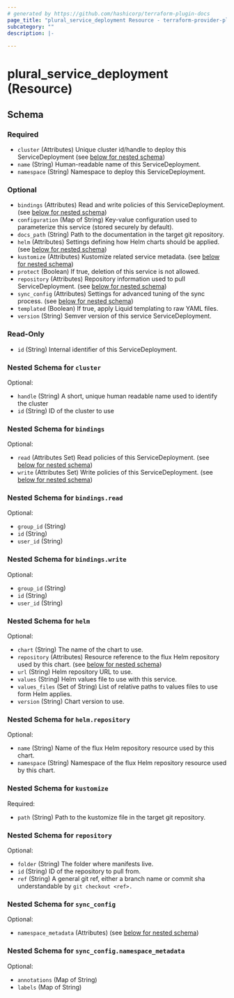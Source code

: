 ```yaml
---
# generated by https://github.com/hashicorp/terraform-plugin-docs
page_title: "plural_service_deployment Resource - terraform-provider-plural"
subcategory: ""
description: |-
  
---
```


# plural_service_deployment (Resource)





<!-- schema generated by tfplugindocs -->
## Schema

### Required

- `cluster` (Attributes) Unique cluster id/handle to deploy this ServiceDeployment (see [below for nested schema](#nestedatt--cluster))
- `name` (String) Human-readable name of this ServiceDeployment.
- `namespace` (String) Namespace to deploy this ServiceDeployment.

### Optional

- `bindings` (Attributes) Read and write policies of this ServiceDeployment. (see [below for nested schema](#nestedatt--bindings))
- `configuration` (Map of String) Key-value configuration used to parameterize this service (stored securely by default).
- `docs_path` (String) Path to the documentation in the target git repository.
- `helm` (Attributes) Settings defining how Helm charts should be applied. (see [below for nested schema](#nestedatt--helm))
- `kustomize` (Attributes) Kustomize related service metadata. (see [below for nested schema](#nestedatt--kustomize))
- `protect` (Boolean) If true, deletion of this service is not allowed.
- `repository` (Attributes) Repository information used to pull ServiceDeployment. (see [below for nested schema](#nestedatt--repository))
- `sync_config` (Attributes) Settings for advanced tuning of the sync process. (see [below for nested schema](#nestedatt--sync_config))
- `templated` (Boolean) If true, apply Liquid templating to raw YAML files.
- `version` (String) Semver version of this service ServiceDeployment.

### Read-Only

- `id` (String) Internal identifier of this ServiceDeployment.

<a id="nestedatt--cluster"></a>
### Nested Schema for `cluster`

Optional:

- `handle` (String) A short, unique human readable name used to identify the cluster
- `id` (String) ID of the cluster to use


<a id="nestedatt--bindings"></a>
### Nested Schema for `bindings`

Optional:

- `read` (Attributes Set) Read policies of this ServiceDeployment. (see [below for nested schema](#nestedatt--bindings--read))
- `write` (Attributes Set) Write policies of this ServiceDeployment. (see [below for nested schema](#nestedatt--bindings--write))

<a id="nestedatt--bindings--read"></a>
### Nested Schema for `bindings.read`

Optional:

- `group_id` (String)
- `id` (String)
- `user_id` (String)


<a id="nestedatt--bindings--write"></a>
### Nested Schema for `bindings.write`

Optional:

- `group_id` (String)
- `id` (String)
- `user_id` (String)



<a id="nestedatt--helm"></a>
### Nested Schema for `helm`

Optional:

- `chart` (String) The name of the chart to use.
- `repository` (Attributes) Resource reference to the flux Helm repository used by this chart. (see [below for nested schema](#nestedatt--helm--repository))
- `url` (String) Helm repository URL to use.
- `values` (String) Helm values file to use with this service.
- `values_files` (Set of String) List of relative paths to values files to use form Helm applies.
- `version` (String) Chart version to use.

<a id="nestedatt--helm--repository"></a>
### Nested Schema for `helm.repository`

Optional:

- `name` (String) Name of the flux Helm repository resource used by this chart.
- `namespace` (String) Namespace of the flux Helm repository resource used by this chart.



<a id="nestedatt--kustomize"></a>
### Nested Schema for `kustomize`

Required:

- `path` (String) Path to the kustomize file in the target git repository.


<a id="nestedatt--repository"></a>
### Nested Schema for `repository`

Optional:

- `folder` (String) The folder where manifests live.
- `id` (String) ID of the repository to pull from.
- `ref` (String) A general git ref, either a branch name or commit sha understandable by `git checkout <ref>.`


<a id="nestedatt--sync_config"></a>
### Nested Schema for `sync_config`

Optional:

- `namespace_metadata` (Attributes) (see [below for nested schema](#nestedatt--sync_config--namespace_metadata))

<a id="nestedatt--sync_config--namespace_metadata"></a>
### Nested Schema for `sync_config.namespace_metadata`

Optional:

- `annotations` (Map of String)
- `labels` (Map of String)
